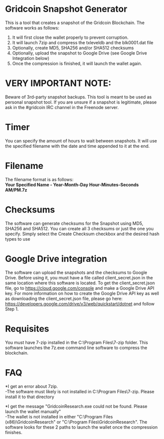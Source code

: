 # Gridcoin Snapshot Generator
This is a tool that creates a snapshot of the Gridcoin Blockchain. The software works as follows:
1. It will first close the wallet properly to prevent corruption.
2. It will launch 7zip and compress the txleveldb and the blk0001.dat file
3. Optionally, create MD5, SHA256 and/or SHA512 checksums
4. Optionally, upload the snapshot to Google Drive (see Google Drive Integration below)
3. Once the compression is finished, it will launch the wallet again.

# VERY IMPORTANT NOTE:
Beware of 3rd-party snapshot backups. This tool is meant to be used as personal snapshot tool. If you are unsure if a snapshot is legitimate, please ask in the #gridcoin IRC channel in the Freenode server.

# Timer
You can specify the amount of hours to wait between snapshots. It will use the specified filename with the date and time appended to it at the end.

# Filename
The filename format is as follows:  
**Your Specified Name - Year-Month-Day Hour-Minutes-Seconds AM/PM.7z**

# Checksums
The software can generate checksums for the Snapshot using MD5, SHA256 and SHA512. You can create all 3 checksums or just the one you specify. Simply select the Create Checksum checkbox and the desired hash types to use

# Google Drive integration
The software can upload the snapshots and the checksums to Google Drive. Before using it, you must have a file called client_secret.json in the same location where this software is located. To get the client_secret.json file, go to https://cloud.google.com/console and make a Google Drive API key. For more information on how to create the Google Drive API key as well as downloading the client_secret.json file, please go here: https://developers.google.com/drive/v3/web/quickstart/dotnet and follow Step 1.

# Requisites
You must have 7-zip installed in the C:\Program Files\7-zip folder. This software launches the 7z.exe command line software to compress the blockchain.

# FAQ
*I get an error about 7zip.  
-The software must likely is not installed in C:\Program Files\7-zip. Please install it to that directory

*I get the message "GridcoinResearch.exe could not be found. Please launch the wallet manually"  
-The wallet is not installed in either "C:\Program Files (x86)\GridcoinResearch\" or "C:\Program Files\GridcoinResearch\". The software looks for these 2 paths to launch the wallet once the compression finishes.
